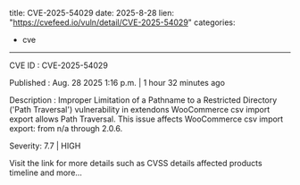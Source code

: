  
title: CVE-2025-54029
date: 2025-8-28
lien: "https://cvefeed.io/vuln/detail/CVE-2025-54029"
categories:
  - cve
---

CVE ID : CVE-2025-54029

Published :  Aug. 28
2025
1:16 p.m. | 1 hour
32 minutes ago

Description : Improper Limitation of a Pathname to a Restricted Directory ('Path Traversal') vulnerability in extendons WooCommerce csv import export allows Path Traversal. This issue affects WooCommerce csv import export: from n/a through 2.0.6.

Severity: 7.7 | HIGH

Visit the link for more details
such as CVSS details
affected products
timeline
and more...
